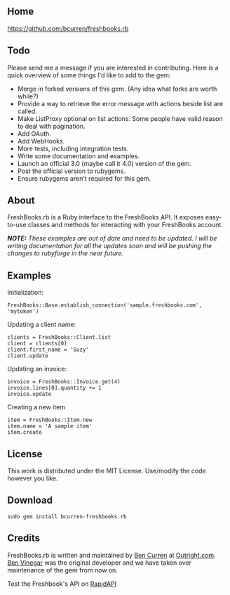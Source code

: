 ## Home

https://github.com/bcurren/freshbooks.rb

## Todo

Please send me a message if you are interested in contributing. Here is a quick overview of some things I'd like to add to the gem:
* Merge in forked versions of this gem. (Any idea what forks are worth while?)
* Provide a way to retrieve the error message with actions beside list are called.
* Make ListProxy optional on list actions. Some people have valid reason to deal with pagination.
* Add OAuth.
* Add WebHooks.
* More tests, including integration tests.
* Write some documentation and examples.
* Launch an official 3.0 (maybe call it 4.0) version of the gem.
* Post the official version to rubygems.
* Ensure rubygems aren't required for this gem. 

## About

FreshBooks.rb is a Ruby interface to the FreshBooks API. It exposes easy-to-use classes and methods for interacting with your FreshBooks account.

***NOTE:** These examples are out of date and need to be updated. I will be writing documentation for all the updates soon and will be pushing the changes to rubyforge in the near future.*

## Examples

Initialization:

    FreshBooks::Base.establish_connection('sample.freshbooks.com', 'mytoken')

Updating a client name:

    clients = FreshBooks::Client.list
    client = clients[0]
    client.first_name = 'Suzy'
    client.update

Updating an invoice:

    invoice = FreshBooks::Invoice.get(4)
    invoice.lines[0].quantity += 1
    invoice.update

Creating a new item

    item = FreshBooks::Item.new
    item.name = 'A sample item'
    item.create

## License

This work is distributed under the MIT License. Use/modify the code however you like.

## Download

`sudo gem install bcurren-freshbooks.rb`

## Credits

FreshBooks.rb is written and maintained by [Ben Curren](https://github.com/bcurren) at [Outright.com](http://outright.com/). [Ben Vinegar](http://benv.ca/) was the original developer and we have taken over maintenance of the gem from now on.

Test the Freshbook's API on [RapidAPI](https://rapidapi.com/package/FreshbooksAPI/functions?utm_source=FreshbooksGitHub&utm_medium=button)

